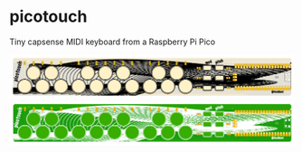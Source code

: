 # picotouch

Tiny capsense MIDI keyboard from a Raspberry Pi Pico

<img width=700 src="./docs/picotouch_top1.png"/>
<img width=700 src="./docs/picotouch_top2.png"/>

